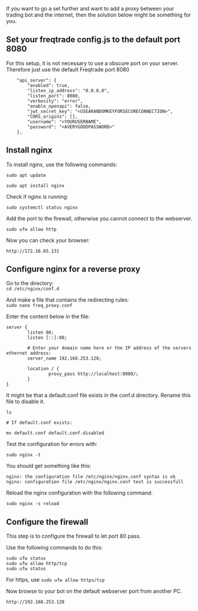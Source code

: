 If you want to go a set further and want to add a proxy between your trading bot and the internet, then the solution below might be something for you.

## Set your freqtrade config.js to the default port 8080

For this setup, it is not necessary to use a obscure port on your server. Therefore just use the default Freqtrade port 8080

```
    "api_server": {
        "enabled": true,
        "listen_ip_address": "0.0.0.0",
        "listen_port": 8080,
        "verbosity": "error",
        "enable_openapi": false,
        "jwt_secret_key": "<USEARANDOMKEYFORSECURECONNECTION>",
        "CORS_origins": [],
        "username": "<YOURUSERNAME",
        "password": "<AVERYGOODPASSWORD>"
    },

```

## Install nginx

To install nginx, use the following commands:

```
sudo apt update

sudo apt install nginx
```

Check if nginx is running:

```
sudo systemctl status nginx
```

Add the port to the firewall, otherwise you cannot connect to the webserver.

```
sudo ufw allow http
```

Now you can check your browser:

```
http://172.16.65.131
```

## Configure nginx for a reverse proxy

Go to the directory:  
``cd /etc/nginx/conf.d``

And make a file that contains the redirecting rules:  
``sudo nano freq_proxy.conf``

Enter the content below in the file:

```
server { 
        listen 80;
        listen [::]:80;

        # Enter your domain name here or the IP address of the servers ethernet address:
        server_name 192.168.253.128;

        location / {
                proxy_pass http://localhost:8080/;
        }
}

```

It might be that a default.conf file exists in the conf.d directory. Rename this file to disable it.

```
ls

# If default.conf exists:

mv default.conf default.conf.disabled

```

Test the configuration for errors with:

```
sudo nginx -t
```

You should get something like this:

```
nginx: the configuration file /etc/nginx/nginx.conf syntax is ok
nginx: configuration file /etc/nginx/nginx.conf test is successfull
```

Reload the nginx configuration with the following command:

```
sudo nginx -s reload
```

## Configure the firewall

This step is to configure the firewall to let port 80 pass.

Use the following commands to do this:

```
sudo ufw status
sudo ufw allow http/tcp
sudo ufw status
```

For https, use ``sudo ufw allow https/tcp``


Now browse to your bot on the default webserver port from another PC. 

```
http://192.168.253.128
```

